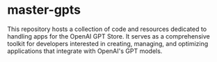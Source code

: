 # master-gpts
This repository hosts a collection of code and resources dedicated to handling apps for the OpenAI GPT Store. It serves as a comprehensive toolkit for developers interested in creating, managing, and optimizing applications that integrate with OpenAI's GPT models.

